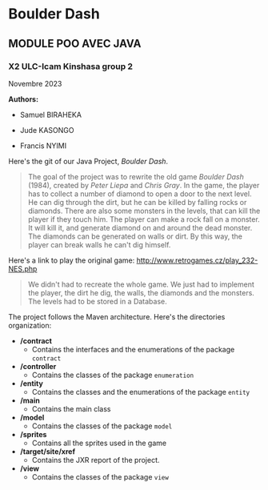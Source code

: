 ﻿# Boulder Dash

  

## MODULE POO AVEC JAVA

### X2 ULC-Icam Kinshasa group 2
Novembre 2023
  

__Authors:__

* Samuel BIRAHEKA

* Jude KASONGO

* Francis NYIMI

Here's the git of our Java Project, *Boulder Dash*.

>The goal of the project was to rewrite the old game *Boulder Dash* (1984), created by *Peter Liepa* and *Chris Gray*. In the game, the player has to collect a number of diamond to open a door to the next level. He can dig through the dirt, but he can be killed by falling rocks or diamonds. There are also some monsters in the levels, that can kill the player if they touch him. The player can make a rock fall on a monster. It will kill it, and generate diamond on and around the dead monster. The diamonds can be generated on walls or dirt. By this way, the player can break walls he can't dig himself.

Here's a link to play the original game:
http://www.retrogames.cz/play_232-NES.php

>We didn't had to recreate the whole game. We just had to implement the player, the dirt he dig, the walls, the diamonds and the monsters. The levels had to be stored in a Database. 

The project follows the Maven architecture. Here's the directories organization:

* **/contract**
	*  Contains the interfaces and the enumerations of the package `contract`
* **/controller** 
	* Contains the classes of the package `enumeration`
* **/entity** 
	* Contains the classes and the enumerations of the package `entity`
* **/main** 
	* Contains the main class
* **/model** 
	* Contains the classes of the package `model`
* **/sprites** 
	* Contains all the sprites used in the game
* **/target/site/xref**
	* Contains the JXR report of the project.
* **/view** 
	* Contains the classes of the package `view`
